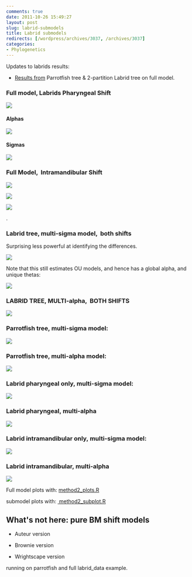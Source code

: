 ```yaml
---
comments: true
date: 2011-10-26 15:49:27
layout: post
slug: labrid-submodels
title: Labrid submodels
redirects: [/wordpress/archives/3037, /archives/3037]
categories:
- Phylogenetics
---
```


Updates to labrids results:



	
  * [Results from](http://www.carlboettiger.info/archives/2960) Parrotfish tree & 2-partition Labrid tree on full model.




### Full model, Labrids Pharyngeal Shift




[![](http://farm7.static.flickr.com/6056/6284030745_75ea415a08_o.png)](http://farm7.static.flickr.com/6056/6284030745_75ea415a08_o.png)





#### Alphas




![]( http://farm7.staticflickr.com/6236/6284030401_985162f874_o.png )






#### Sigmas


![]( http://farm7.staticflickr.com/6043/6284030429_3fe0187f59_o.png )



### Full Model,  Intramandibular Shift


![]( http://farm7.staticflickr.com/6049/6284507842_ea98730121_o.png )


![]( http://farm7.staticflickr.com/6040/6284507386_7ee804e414_o.png )


![]( http://farm7.staticflickr.com/6118/6284507370_1615c32c6b_o.png )


.


### Labrid tree, multi-sigma model,  both shifts


Surprising less powerful at identifying the differences.

![]( http://farm7.staticflickr.com/6106/6284061485_9d3013448e_o.png )


Note that this still estimates OU models, and hence has a global alpha, and unique thetas:

![]( http://farm7.staticflickr.com/6229/6284609616_faf3fce83f_o.png )



### LABRID TREE, MULTI-alpha,  BOTH SHIFTS


![]( http://farm7.staticflickr.com/6049/6284581522_3057f6cb92_o.png )



### Parrotfish tree, multi-sigma model:


![]( http://farm7.staticflickr.com/6212/6284625308_a190be5675_o.png )



### Parrotfish tree, multi-alpha model:


![]( http://farm7.staticflickr.com/6119/6284105359_6c633db6a6_o.png )



### Labrid pharyngeal only, multi-sigma model:


![]( http://farm7.staticflickr.com/6093/6284633974_07a359fe14_o.png )



### Labrid pharyngeal, multi-alpha


![]( http://farm7.staticflickr.com/6045/6284114285_654c4c50fb_o.png )



### Labrid intramandibular only, multi-sigma model:


![]( http://farm7.staticflickr.com/6103/6284640552_364ee8de5e_o.png )



### Labrid intramandibular, multi-alpha


![]( http://farm7.staticflickr.com/6227/6284121123_e43b4ee70c_o.png )


Full model plots with: [method2_plots.R](https://github.com/cboettig/wrightscape/commit/1c1dcc93c7d5185e2763503d38739a72b4b18d0e#diff-0)

submodel plots with: [ method2_subplot.R](https://github.com/cboettig/wrightscape/commit/1c1dcc93c7d5185e2763503d38739a72b4b18d0e#diff-1)


## What's not here: pure BM shift models





	
  * Auteur version




	
  * Brownie version




	
  * Wrightscape version


running on parrotfish and full labrid_data example.
